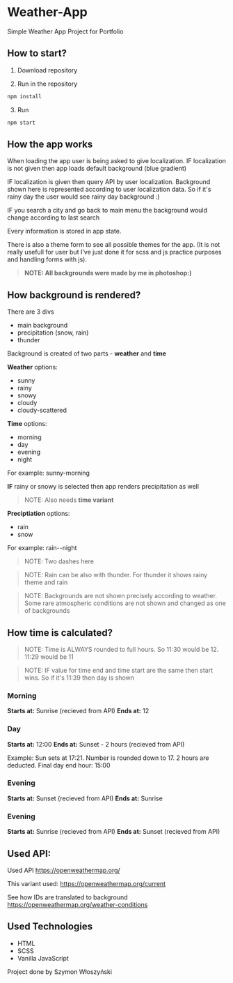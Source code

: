 # Weather-App

Simple Weather App Project for Portfolio

## How to start?

1. Download repository

2. Run in the repository

```bash
npm install
```

3. Run

```bash
npm start
```

## How the app works

When loading the app user is being asked to give localization.
IF localization is not given then app loads default background (blue gradient)

IF localization is given then query API by user localization.
Background shown here is represented according to user localization data. So if it's rainy day the user would see rainy day background :)

IF you search a city and go back to main menu the background would change according to last search

Every information is stored in app state.

There is also a theme form to see all possible themes for the app. (It is not really usefull for user but I've just done it for scss and js practice purposes and handling forms with js).

> **NOTE: All backgrounds were made by me in photoshop:)**

## How background is rendered?

There are 3 divs

- main background
- precipitation (snow, rain)
- thunder

Background is created of two parts - **weather** and **time**

**Weather** options:

- sunny
- rainy
- snowy
- cloudy
- cloudy-scattered

**Time** options:

- morning
- day
- evening
- night

For example: sunny-morning

**IF** rainy or snowy is selected then app renders precipitation as well

> NOTE: Also needs **time variant**

**Preciptiation** options:

- rain
- snow

For example: rain--night

> NOTE: Two dashes here

> NOTE: Rain can be also with thunder. For thunder it shows rainy theme and rain

> NOTE: Backgrounds are not shown precisely according to weather. Some rare atmospheric conditions are not shown and changed as one of backgrounds

## How time is calculated?

> NOTE: Time is ALWAYS rounded to full hours. So 11:30 would be 12. 11:29 would be 11

> NOTE: IF value for time end and time start are the same then start wins. So if it's 11:39 then day is shown

### Morning

**Starts at:** Sunrise (recieved from API)
**Ends at:** 12

### Day

**Starts at:** 12:00
**Ends at:** Sunset - 2 hours (recieved from API)

Example: Sun sets at 17:21. Number is rounded down to 17. 2 hours are deducted. Final day end hour: 15:00

### Evening

**Starts at:** Sunset (recieved from API)
**Ends at:** Sunrise

### Evening

**Starts at:** Sunrise (recieved from API)
**Ends at:** Sunset (recieved from API)

## Used API:

Used API
https://openweathermap.org/

This variant used:
https://openweathermap.org/current

See how IDs are translated to background
https://openweathermap.org/weather-conditions

## Used Technologies

- HTML
- SCSS
- Vanilla JavaScript

Project done by Szymon Włoszyński
